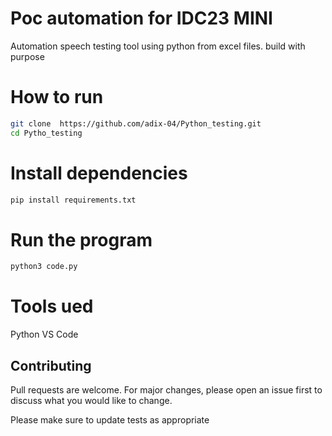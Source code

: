 # Poc automation for IDC23 MINI
Automation speech testing tool using python from excel files. 
build with purpose
# How to run

```bash
git clone  https://github.com/adix-04/Python_testing.git
cd Pytho_testing
```
# Install dependencies
```bash
pip install requirements.txt
```
# Run the program

```bash
python3 code.py
```
# Tools ued 
Python
VS Code
## Contributing

Pull requests are welcome. For major changes, please open an issue first
to discuss what you would like to change.

Please make sure to update tests as appropriate
